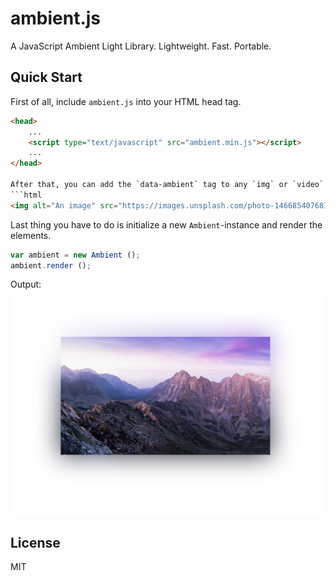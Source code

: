 # ambient.js
A JavaScript Ambient Light Library. Lightweight. Fast. Portable.

## Quick Start
First of all, include `ambient.js` into your HTML head tag.
```html
<head>
	...
	<script type="text/javascript" src="ambient.min.js"></script>
	...
</head>

After that, you can add the `data-ambient` tag to any `img` or `video` object you want.
```html
<img alt="An image" src="https://images.unsplash.com/photo-1466854076813-4aa9ac0fc347" data-ambient>
```

Last thing you have to do is initialize a new `Ambient`-instance and render the elements.
```js
var ambient = new Ambient ();
ambient.render ();
```

Output:
![QuickStart Output](/images/quickstart-preview.png)

## License
MIT